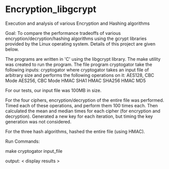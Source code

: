 # Encryption_libgcrypt
Execution and analysis of various Encryption and Hashing algorithms


Goal: To compare the performance tradeoffs of various encryption/decryption/hashing algorithms using the gcrypt libraries provided by the Linux operating system. Details of this project are given below.

The programs are written in 'C' using the libgcrypt library. The make utility was created to run the program. The file program cryptogator take the following inputs: cryptogator where cryptogator takes an input file of arbitrary size and performs the following operations on it: AES128, CBC Mode AES256, CBC Mode HMAC SHA1 HMAC SHA256 HMAC MD5

For our tests, our input file was 100MB in size.

For the four ciphers, encryption/decryption of the entire file was performed. Timed each of these operations, and perform them 100 times each. Then calculated the mean and median times for each cipher (for encryption and decryption). Generated a new key for each iteration, but timing the key generation was not considered.

For the three hash algorithms, hashed the entire file (using HMAC).

Run Commands:

make cryptogator input_file

output: < display results >
